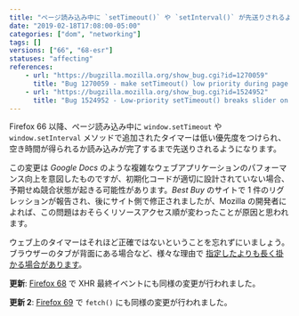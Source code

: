 ```yaml
---
title: "ページ読み込み中に `setTimeout()` や `setInterval()` が先送りされるようになりました"
date: "2019-02-18T17:08:00-05:00"
categories: ["dom", "networking"]
tags: []
versions: ["66", "68-esr"]
statuses: "affecting"
references:
    - url: "https://bugzilla.mozilla.org/show_bug.cgi?id=1270059"
      title: "Bug 1270059 - make setTimeout() low priority during page load"
    - url: "https://bugzilla.mozilla.org/show_bug.cgi?id=1524952"
      title: "Bug 1524952 - Low-priority setTimeout() breaks slider on bestbuy.com"
---
```

Firefox 66 以降、ページ読み込み中に `window.setTimeout` や `window.setInterval` メソッドで追加されたタイマーは低い優先度をつけられ、空き時間が得られるか読み込みが完了するまで先送りされるようになります。

この変更は *Google Docs* のような複雑なウェブアプリケーションのパフォーマンス向上を意図したものですが、初期化コードが適切に設計されていない場合、予期せぬ競合状態が起きる可能性があります。*Best Buy* のサイトで 1 件のリグレッションが報告され、後にサイト側で修正されましたが、Mozilla の開発者によれば、この問題はおそらくリソースアクセス順が変わったことが原因と思われます。

ウェブ上のタイマーはそれほど正確ではないということを忘れずにいましょう。ブラウザーのタブが背面にある場合など、様々な理由で [指定したよりも長く掛かる場合があります](https://developer.mozilla.org/docs/Web/API/WindowOrWorkerGlobalScope/setTimeout#Reasons_for_delays_longer_than_specified)。

**更新**: [Firefox 68](https://www.fxsitecompat.dev/ja/docs/2019/xhr-load-loadend-events-are-now-deferred-during-page-load/) で XHR 最終イベントにも同様の変更が行われました。

**更新 2**: [Firefox 69](https://www.fxsitecompat.dev/ja/docs/2019/resolving-promise-returned-by-fetch-is-now-deferred-during-page-load/) で `fetch()` にも同様の変更が行われました。
